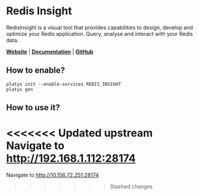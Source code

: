 # Redis Insight

RedisInsight is a visual tool that provides capabilities to design, develop and optimize your Redis application. Query, analyse and interact with your Redis data. 

**[Website](https://redis.com/redis-enterprise/redis-insight/)** | **[Documentation](https://redis.com/redis-enterprise/redis-insight/)** | **[GitHub](https://github.com/RedisInsight/RedisInsight)**

## How to enable?

```
platys init --enable-services REDIS_INSIGHT
platys gen
```

## How to use it?

<<<<<<< Updated upstream
Navigate to <http://192.168.1.112:28174>
=======
Navigate to <http://10.156.72.251:28174>
>>>>>>> Stashed changes
